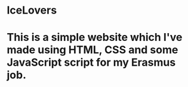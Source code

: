 # IceLovers
# This is a simple website which I've made using HTML, CSS and some JavaScript script for my Erasmus job. 
